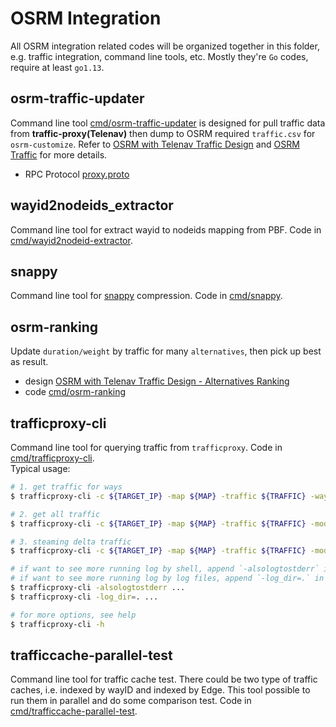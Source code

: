 # OSRM Integration
All OSRM integration related codes will be organized together in this folder, e.g. traffic integration, command line tools, etc. Mostly they're `Go` codes, require at least `go1.13`. 

## osrm-traffic-updater
Command line tool [cmd/osrm-traffic-updater](cmd/osrm-traffic-updater/) is designed for pull traffic data from **traffic-proxy(Telenav)** then dump to OSRM required `traffic.csv` for `osrm-customize`. Refer to [OSRM with Telenav Traffic Design](doc/osrm-with-telenav-traffic.md) and [OSRM Traffic](https://github.com/Project-OSRM/osrm-backend/wiki/Traffic) for more details.        

- RPC Protocol
[proxy.proto](proxy.proto)


## wayid2nodeids_extractor
Command line tool for extract wayid to nodeids mapping from PBF. Code in [cmd/wayid2nodeid-extractor](cmd/wayid2nodeid-extractor/).        

## snappy
Command line tool for [snappy](github.com/golang/snappy) compression. Code in [cmd/snappy](cmd/snappy/).  

## osrm-ranking 
Update `duration/weight` by traffic for many `alternatives`, then pick up best as result.     
- design [OSRM with Telenav Traffic Design - Alternatives Ranking](doc/osrm-with-telenav-traffic.md)     
- code [cmd/osrm-ranking](cmd/osrm-ranking)    


## trafficproxy-cli 
Command line tool for querying traffic from `trafficproxy`. Code in [cmd/trafficproxy-cli](cmd/trafficproxy-cli/).       
Typical usage:    

```bash
# 1. get traffic for ways 
$ trafficproxy-cli -c ${TARGET_IP} -map ${MAP} -traffic ${TRAFFIC} -ways 829733412,-104489539,-129639168

# 2. get all traffic 
$ trafficproxy-cli -c ${TARGET_IP} -map ${MAP} -traffic ${TRAFFIC} -mode getall -stdout=false -dumpfile test 

# 3. steaming delta traffic 
$ trafficproxy-cli -c ${TARGET_IP} -map ${MAP} -traffic ${TRAFFIC} -mode delta -stdout=false -dumpfile test

# if want to see more running log by shell, append `-alsologtostderr` in command-line
# if want to see more running log by log files, append `-log_dir=.` in command-line
$ trafficproxy-cli -alsologtostderr ...
$ trafficproxy-cli -log_dir=. ...

# for more options, see help
$ trafficproxy-cli -h

```

## trafficcache-parallel-test
Command line tool for traffic cache test. There could be two type of traffic caches, i.e. indexed by wayID and indexed by Edge. This tool possible to run them in parallel and do some comparison test. Code in [cmd/trafficcache-parallel-test](cmd/trafficcache-parallel-test/).          

